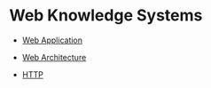 # Web Knowledge Systems


* [Web Application](web-app/README.md)
* [Web Architecture](web-arch/README.md)

* [HTTP](http/README.md)